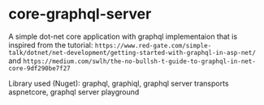 # core-graphql-server

A simple dot-net core application with graphql implementaion that is inspired from the tutorial: `https://www.red-gate.com/simple-talk/dotnet/net-development/getting-started-with-graphql-in-asp-net/` and `https://medium.com/swlh/the-no-bullsh-t-guide-to-graphql-in-net-core-9df290be7f27`

Library used (Nuget): graphql, graphiql, graphql server transports aspnetcore, graphql server playground
